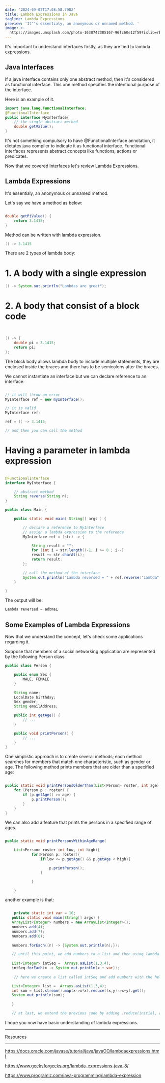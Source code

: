 ```yaml
---
date: '2024-09-02T17:08:58.798Z'
title: Lambda Expressions in Java
tagline: Lambda Expressions
preview: 'It''s essentialy, an anonymous or unnamed method. '
image: >-
  https://images.unsplash.com/photo-1638742385167-96fc60e12f59?ixlib=rb-1.2.1&ixid=MnwxMjA3fDB8MHxwaG90by1wYWdlfHx8fGVufDB8fHx8&auto=format&fit=crop&w=1632&q=80
---
```


It's important to understand interfaces firstly, as they are tied to lambda expressions.

## Java Interfaces

If a java interface contains only one abstract method, then it's considered as functional interface. This one method specifies the intentional purpose of the interface. 

Here is an example of it.

```java
import java.lang.FunctionalInterface;
@FunctionalInterface
public interface MyInterface{
    // the single abstract method
    double getValue();
}


```

It's not something compulsory to have @FunctionalInterface annotation, it dictates java compiler to indicate it as functional interface.
Functional interfaces represents abstract concepts like functions, actions or predicates.

Now that we covered Interfaces let's review Lambda Expressions.

## Lambda Expressions

It's essentialy, an anonymous or unnamed method.

Let's say we have a method as below:

```java

double getPiValue() {
    return 3.1415;
}

```

Method can be written with lambda expression.

```java
() -> 3.1415


```

There are 2 types of lambda body:

# 1. A body with a single expression

```java
() -> System.out.println("Lambdas are great");

```

# 2. A body that consist of a block code

```java


() -> {
    double pi = 3.1415;
    return pi;
};


```

The block body allows lambda body to include multiple statements, they are enclosed inside the braces and there has to be semicolons after the braces.

We cannot instantiate an interface but we can declare reference to an interface:

```java

// it will throw an error
MyInterface ref = new myInterface();

// it is valid
MyInterface ref;

ref = () -> 3.1415;

// and then you can call the method

```

# Having a parameter in lambda expression

```java

@FunctionalInterface
interface MyInterface {

    // abstract method
    String reverse(String n);
}

public class Main {

    public static void main( String[] args ) {

        // declare a reference to MyInterface
        // assign a lambda expression to the reference
        MyInterface ref = (str) -> {

            String result = "";
            for (int i = str.length()-1; i >= 0 ; i--)
            result += str.charAt(i);
            return result;
        };

        // call the method of the interface
        System.out.println("Lambda reversed = " + ref.reverse("Lambda"));
    }

}

```

The output will be:

```java
Lambda reversed = adbmaL
```


## Some Examples of Lambda Expressions


Now that we understand the concept, let's check some applications regarding it.


Suppose that members of a social networking application are represented by the following Person class:
```java
public class Person {

    public enum Sex {
        MALE, FEMALE
    }

    String name;
    LocalDate birthday;
    Sex gender;
    String emailAddress;

    public int getAge() {
        // ...
    }

    public void printPerson() {
        // ...
    }
}
```

One simplistic approach is to create several methods; each method searches for members that match one characteristic, such as gender or age. The following method prints members that are older than a specified age:

```java

public static void printPersonsOlderThan(List<Person> roster, int age) {
    for (Person p : roster) {
        if (p.getAge() >= age) {
            p.printPerson();
        }
    }
}

```

We can also add a feature that prints the persons in a specified range of ages.

```java

public static void printPersonsWithinAgeRange(

    List<Person> roster int low, int high){
            for(Person p: roster){
                if(low <= p.getAge() && p.getAge < high){

                    p.printPerson();    
                }

            }

    }
```


another example is that:

```java

    private static int var = 10;
   public static void main(String[] args) {
   ArrayList<Integer> numbers = new ArrayList<Integer>();
   numbers.add(4);
   numbers.add(7);
   numbers.add(6);
   
   numbers.forEach((n) -> {System.out.println(n);});

   // until this point, we add numbers to a list and then using lambda expressions we print them out.
   
   List<Integer> intSeq =  Arrays.asList(1,3,4);
   intSeq.forEach(x -> System.out.println(x + var));  
   
    // here we create a list called intSeq and add numbers with the help of Arrays.asList() method and then print them out.

   List<Integer> list =  Arrays.asList(1,3,4);
   int sum = list.stream().map(x->x*x).reduce((x,y)->x+y).get();
   System.out.println(sum);
   
   }

   // at last, we extend the previous code by adding .reduce(initial, accumulator) to summing up the numbers and the .get() method to return the specified elements.

```

I hope you now have basic understanding of lambda expressions. 

_________________________________________________________________________________________
Resources
_____________________________________________________________________________________

https://docs.oracle.com/javase/tutorial/java/javaOO/lambdaexpressions.html

https://www.geeksforgeeks.org/lambda-expressions-java-8/

https://www.programiz.com/java-programming/lambda-expression

